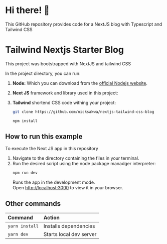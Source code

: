 # Hi there! 👋

This GitHub repository provides code for a NextJS blog with Typescript and Tailwind CSS

# Tailwind Nextjs Starter Blog

This project was bootstrapped with NextJS and tailwind CSS

In the project directory, you can run:

1.  **Node:** Which you can download from the [official Nodejs website](https://nodejs.org/en/download).
2.  **Next JS** framework and library used in this project:
3.  **Tailwind** shortend CSS code withing your project:

    ```bash
    git clone https://github.com/nicksakwa/nextjs-tailwind-css-blog
    ```

    ```bash
    npm install
    ```

## How to run this example

To execute the Next JS app in this repository

1.  Navigate to the directory containing the files in your terminal.
2.  Run the desired script using the node package manadger interpreter:
    ```bash
    npm run dev
    ```
    Runs the app in the development mode.\
    Open [http://localhost:3000](http://localhost:3000) to view it in your browser.

## Other commands

| Command        | Action                  |
| :------------- | :---------------------- |
| `yarn install` | Installs dependencies   |
| `yarn dev`     | Starts local dev server |
